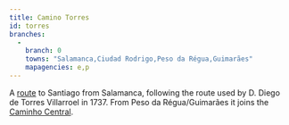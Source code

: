 ```yaml
---
title: Camino Torres
id: torres
branches:
  -
    branch: 0
    towns: "Salamanca,Ciudad Rodrigo,Peso da Régua,Guimarães"
    mapagencies: e,p
---
```


A [route][0] to Santiago from Salamanca, following the route used by D. Diego de Torres Villarroel in 1737\. From Peso da Régua/Guimarães it joins the [Caminho Central][1].

[0]: http://caminosantiago.usal.es/torres/
[1]: guimaraes.html